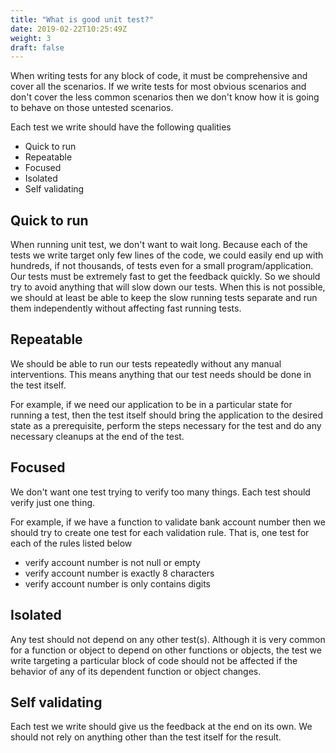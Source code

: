 ```yaml
---
title: "What is good unit test?"
date: 2019-02-22T10:25:49Z
weight: 3
draft: false
---
```


When writing tests for any block of code, it must be comprehensive and cover all the scenarios. If we write tests for most obvious scenarios and don't cover the less common scenarios then we don't know how it is going to behave on those untested scenarios.

Each test we write should have the following qualities

* Quick to run
* Repeatable
* Focused
* Isolated
* Self validating

## Quick to run
When running unit test, we don't want to wait long. Because each of the tests we write target only few lines of the code, we could easily end up with hundreds, if not thousands, of tests even for a small program/application. Our tests must be extremely fast to get the feedback quickly. So we should try to avoid anything that will slow down our tests. When this is not possible, we should at least be able to keep the slow running tests separate and run them independently without affecting fast running tests.

## Repeatable
We should be able to run our tests repeatedly without any manual interventions. This means anything that our test needs should be done in the test itself. 

For example, if we need our application to be in a particular state for running a test, then the test itself should bring the application to the desired state as a prerequisite, perform the steps necessary for the test and do any necessary cleanups at the end of the test.

## Focused
We don't want one test trying to verify too many things. Each test should verify just one thing. 

For example, if we have a function to validate bank account number then we should try to create one test for each validation rule. That is, one test for each of the rules listed below

* verify account number is not null or empty
* verify account number is exactly 8 characters
* verify account number is only contains digits

## Isolated
Any test should not depend on any other test(s). Although it is very common for a function or object to depend on other functions or objects, the test we write targeting a particular block of code should not be affected if the behavior of any of its dependent function or object changes.

## Self validating
Each test we write should give us the feedback at the end on its own. We should not rely on anything other than the test itself for the result.
